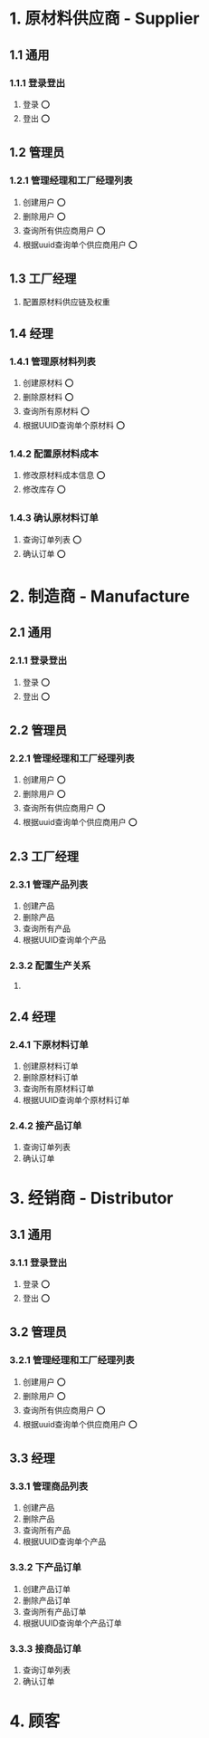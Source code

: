 # 1.  原材料供应商 - Supplier

## 1.1  通用

### 1.1.1  登录登出

1. 登录 :o:
2. 登出 :o:

## 1.2  管理员

### 1.2.1  管理经理和工厂经理列表

1. 创建用户 :o:
2. 删除用户 :o:
3. 查询所有供应商用户 :o:
4. 根据uuid查询单个供应商用户 :o:

## 1.3  工厂经理

1. 配置原材料供应链及权重

## 1.4  经理

### 1.4.1  管理原材料列表

1. 创建原材料 :o:
2. 删除原材料 :o:
3. 查询所有原材料 :o:
4. 根据UUID查询单个原材料 :o:

### 1.4.2  配置原材料成本

1. 修改原材料成本信息 :o:
1. 修改库存 :o:

### 1.4.3  确认原材料订单

1. 查询订单列表 :o:
2. 确认订单 :o:

# 2.  制造商 - Manufacture

## 2.1  通用

### 2.1.1  登录登出

1. 登录 :o:
2. 登出 :o:

## 2.2  管理员

### 2.2.1  管理经理和工厂经理列表

1. 创建用户 :o:
2. 删除用户 :o:
3. 查询所有供应商用户 :o:
4. 根据uuid查询单个供应商用户 :o:

## 2.3  工厂经理

### 2.3.1  管理产品列表

1. 创建产品
2. 删除产品
3. 查询所有产品
4. 根据UUID查询单个产品

### 2.3.2  配置生产关系

1. 

## 2.4 经理

### 2.4.1  下原材料订单

1. 创建原材料订单
2. 删除原材料订单
3. 查询所有原材料订单
4. 根据UUID查询单个原材料订单

### 2.4.2  接产品订单

1. 查询订单列表
2. 确认订单

# 3.  经销商 - Distributor

## 3.1  通用

### 3.1.1  登录登出

1. 登录 :o:
2. 登出 :o:

## 3.2  管理员

### 3.2.1  管理经理和工厂经理列表

1. 创建用户 :o:
2. 删除用户 :o:
3. 查询所有供应商用户 :o:
4. 根据uuid查询单个供应商用户 :o:

## 3.3  经理

### 3.3.1  管理商品列表

1. 创建产品
2. 删除产品
3. 查询所有产品
4. 根据UUID查询单个产品

### 3.3.2 下产品订单

1. 创建产品订单
2. 删除产品订单
3. 查询所有产品订单
4. 根据UUID查询单个产品订单

### 3.3.3  接商品订单

1. 查询订单列表
2. 确认订单

# 4.  顾客